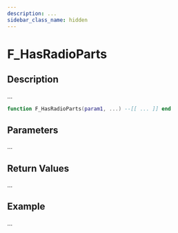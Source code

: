 ```yaml
---
description: ...
sidebar_class_name: hidden
---
```


# F_HasRadioParts

## Description

...

```lua
function F_HasRadioParts(param1, ...) --[[ ... ]] end
```

## Parameters

...

## Return Values

...

## Example

...

